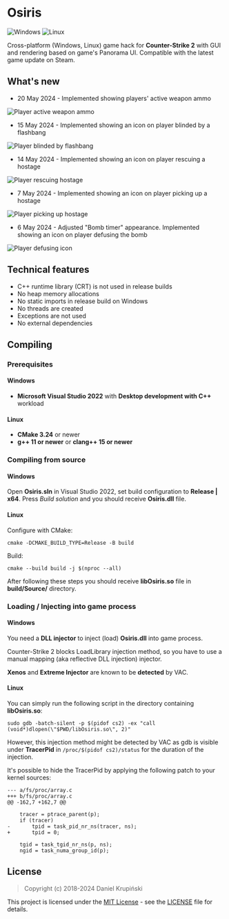 # Osiris

![Windows](https://github.com/danielkrupinski/Osiris/workflows/Windows/badge.svg?branch=master&event=push)
![Linux](https://github.com/danielkrupinski/Osiris/workflows/Linux/badge.svg?branch=master&event=push)

Cross-platform (Windows, Linux) game hack for **Counter-Strike 2** with GUI and rendering based on game's Panorama UI. Compatible with the latest game update on Steam.

## What's new

* 20 May 2024 - Implemented showing players' active weapon ammo

![Player active weapon ammo](https://github.com/danielkrupinski/Osiris/assets/34515229/9a6dfc37-ee9f-4b70-9b1f-0e4465bf58fb)

* 15 May 2024 - Implemented showing an icon on player blinded by a flashbang

![Player blinded by flashbang](https://github.com/danielkrupinski/Osiris/assets/34515229/18b10e66-545a-449f-8783-691d5c1b2003)

* 14 May 2024 - Implemented showing an icon on player rescuing a hostage

![Player rescuing hostage](https://github.com/danielkrupinski/Osiris/assets/34515229/057b6dc7-1b54-44c0-9443-6917d2394335)

* 7 May 2024 - Implemented showing an icon on player picking up a hostage

![Player picking up hostage](https://github.com/danielkrupinski/Osiris/assets/34515229/d3a27f1a-dd79-4d18-bfbb-d8bb8c47ae2d)

* 6 May 2024 - Adjusted "Bomb timer" appearance. Implemented showing an icon on player defusing the bomb

![Player defusing icon](https://github.com/danielkrupinski/Osiris/assets/34515229/4addfc99-27d8-4f9d-a1b7-eb2b7c7565bd)

## Technical features

* C++ runtime library (CRT) is not used in release builds
* No heap memory allocations
* No static imports in release build on Windows
* No threads are created
* Exceptions are not used
* No external dependencies

## Compiling

### Prerequisites

#### Windows

* **Microsoft Visual Studio 2022** with **Desktop development with C++** workload

#### Linux

* **CMake 3.24** or newer
* **g++ 11 or newer** or **clang++ 15 or newer**

### Compiling from source

#### Windows

Open **Osiris.sln** in Visual Studio 2022, set build configuration to **Release | x64**. Press *Build solution* and you should receive **Osiris.dll** file.

#### Linux

Configure with CMake:

    cmake -DCMAKE_BUILD_TYPE=Release -B build

Build:

    cmake --build build -j $(nproc --all)

After following these steps you should receive **libOsiris.so** file in **build/Source/** directory.

### Loading / Injecting into game process

#### Windows

You need a **DLL injector** to inject (load) **Osiris.dll** into game process.

Counter-Strike 2 blocks LoadLibrary injection method, so you have to use a manual mapping (aka reflective DLL injection) injector.

**Xenos** and **Extreme Injector** are known to be **detected** by VAC.

#### Linux

You can simply run the following script in the directory containing **libOsiris.so**:

    sudo gdb -batch-silent -p $(pidof cs2) -ex "call (void*)dlopen(\"$PWD/libOsiris.so\", 2)"

However, this injection method might be detected by VAC as gdb is visible under **TracerPid** in `/proc/$(pidof cs2)/status` for the duration of the injection.

It's possible to hide the TracerPid by applying the following patch to your kernel sources:

    --- a/fs/proc/array.c
    +++ b/fs/proc/array.c
    @@ -162,7 +162,7 @@
     
     	tracer = ptrace_parent(p);
     	if (tracer)
    -		tpid = task_pid_nr_ns(tracer, ns);
    +		tpid = 0;
     
     	tgid = task_tgid_nr_ns(p, ns);
     	ngid = task_numa_group_id(p);

## License

> Copyright (c) 2018-2024 Daniel Krupiński

This project is licensed under the [MIT License](https://opensource.org/licenses/mit-license.php) - see the [LICENSE](https://github.com/danielkrupinski/Osiris/blob/master/LICENSE) file for details.
